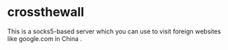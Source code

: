 # crossthewall
This is a socks5-based server which you can use to visit foreign websites like google.com in China . 
